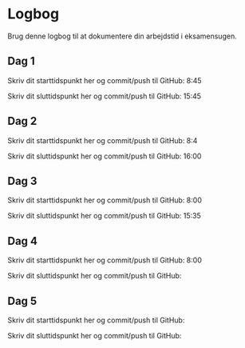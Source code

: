 # Logbog
Brug denne logbog til at dokumentere din arbejdstid i eksamensugen.

## Dag 1
Skriv dit starttidspunkt her og commit/push til GitHub: 8:45

Skriv dit sluttidspunkt her og commit/push til GitHub: 15:45

## Dag 2
Skriv dit starttidspunkt her og commit/push til GitHub: 8:4

Skriv dit sluttidspunkt her og commit/push til GitHub: 16:00

## Dag 3
Skriv dit starttidspunkt her og commit/push til GitHub: 8:00

Skriv dit sluttidspunkt her og commit/push til GitHub: 15:35

## Dag 4
Skriv dit starttidspunkt her og commit/push til GitHub: 8:00

Skriv dit sluttidspunkt her og commit/push til GitHub: 

## Dag 5
Skriv dit starttidspunkt her og commit/push til GitHub: 

Skriv dit sluttidspunkt her og commit/push til GitHub: 
